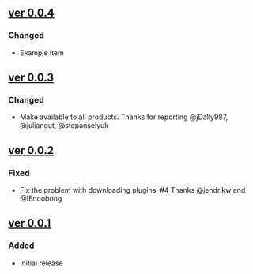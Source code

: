 ## [ver 0.0.4](https://github.com/shiraji/plugin-importer-exporter/releases/tag/release-0.0.4)
### Changed
- Example item

## [ver 0.0.3](https://github.com/shiraji/plugin-importer-exporter/releases/tag/release-0.0.3)

### Changed
- Make available to all products. Thanks for reporting @jDally987, @juliangut, @stepanselyuk

## [ver 0.0.2](https://github.com/shiraji/plugin-importer-exporter/releases/tag/v0.0.2)

### Fixed
- Fix the problem with downloading plugins. #4 Thanks @jendrikw and @IEnoobong

## [ver 0.0.1](https://github.com/shiraji/plugin-importer-exporter/releases/tag/v0.0.1)

### Added
- Initial release